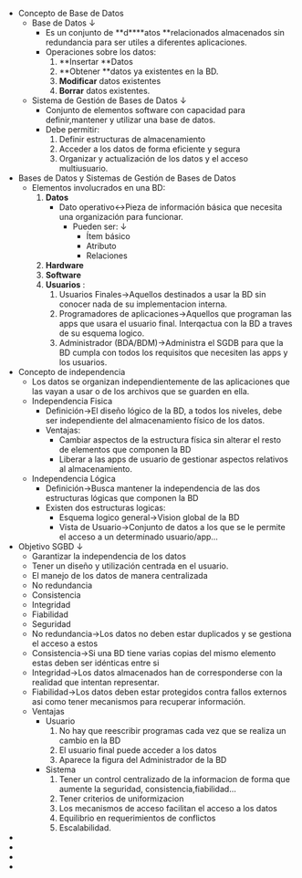 - Concepto de Base de Datos
    - Base de Datos  ↓ 
        - Es un conjunto de **d****atos **relacionados almacenados sin redundancia para ser utiles a diferentes aplicaciones.
        - Operaciones sobre los datos:
            1. **Insertar **Datos
            2. **Obtener **datos ya existentes en la BD.
            3. **Modificar** datos existentes
            4. **Borrar** datos existentes. 
    - Sistema de Gestión de Bases de Datos  ↓ 
        - Conjunto de elementos software con capacidad para definir,mantener y utilizar una base de datos.
        - Debe permitir:
            1. Definir estructuras de almacenamiento
            2. Acceder a los datos de forma eficiente y segura
            3. Organizar y actualización de los datos y el acceso multiusuario.
- Bases de Datos y Sistemas de Gestión de Bases de Datos 
    - Elementos involucrados en una BD:
        1. **Datos**
            - Dato operativo↔Pieza de información básica que necesita una organización para funcionar.
                - Pueden ser:  ↓ 
                    - Ítem básico
                    - Atributo
                    - Relaciones
        2. **Hardware**
        3. **Software**
        4. **Usuarios** :
            1. Usuarios Finales→Aquellos destinados a usar la BD sin conocer nada de su implementacion interna.
            2. Programadores de aplicaciones→Aquellos que programan las apps que usara el usuario final. Interqactua con la BD a traves de su esquema logico.
            3. Administrador (BDA/BDM)→Administra el SGDB para que la BD cumpla con todos los requisitos que necesiten las apps y los usuarios.
- Concepto de independencia
    - Los datos se organizan independientemente de las aplicaciones que las vayan a usar o de los  archivos que se guarden en ella.
    - Independencia Fisica
        - Definición→El diseño lógico de la BD, a todos los niveles, debe ser independiente del almacenamiento físico de los datos.
        - Ventajas:
            - Cambiar aspectos de la estructura física sin alterar el resto de elementos que componen la BD
            - Liberar a las apps de usuario de gestionar aspectos relativos al almacenamiento.
    - Independencia Lógica
        - Definición→Busca mantener la independencia de las dos estructuras lógicas que componen la BD 
        - Existen dos estructuras logicas:
            - Esquema logico general→Vision global de la BD
            - Vista de Usuario→Conjunto de datos a los que se le permite el acceso a un determinado usuario/app...
- Objetivo SGBD ↓ 
    - Garantizar la independencia de los datos
    - Tener un diseño y utilización centrada en el usuario.
    - El manejo de los datos de manera centralizada
    - No redundancia
    - Consistencia
    - Integridad
    - Fiabilidad
    - Seguridad
    - No redundancia→Los datos no deben estar duplicados y se gestiona el acceso a estos
    - Consistencia→Si una BD tiene varias copias del mismo elemento estas deben ser idénticas entre si
    - Integridad→Los datos almacenados han de corresponderse con la realidad que intentan representar.
    - Fiabilidad→Los datos deben estar protegidos contra fallos externos asi como tener mecanismos para recuperar información.
    - Ventajas
        - Usuario
            1. No hay que reescribir programas cada vez que se realiza un cambio en la BD
            2. El usuario final puede acceder a los datos
            3. Aparece la figura del Administrador de la BD
        - Sistema 
            1. Tener un control centralizado de la informacion de forma que aumente la seguridad, consistencia,fiabilidad...
            2. Tener criterios de uniformizacion
            3. Los mecanismos de acceso facilitan el acceso a los datos
            4. Equilibrio en requerimientos de conflictos
            5. Escalabilidad.
- 
- 
- 
- 
